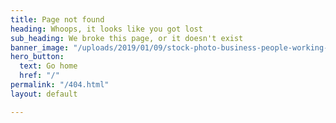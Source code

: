 ```yaml
---
title: Page not found
heading: Whoops, it looks like you got lost
sub_heading: We broke this page, or it doesn't exist
banner_image: "/uploads/2019/01/09/stock-photo-business-people-working-together-on-creative-office-desk-660361369.jpg"
hero_button:
  text: Go home
  href: "/"
permalink: "/404.html"
layout: default

---
```

